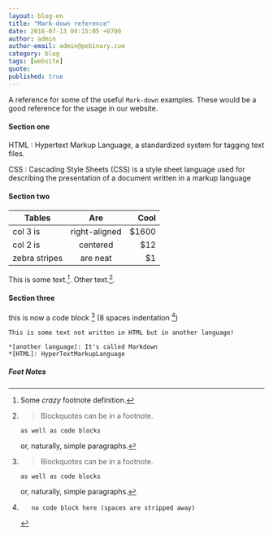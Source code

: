 ```yaml
---
layout: blog-en
title: "Mark-down reference"
date: 2016-07-13 04:15:05 +0700
author: admin
author-email: admin@pebinary.com
category: blog
tags: [website]
quote:
published: true
---
```

A reference for some of the useful `Mark-down` examples. These would be a good reference for the usage in our website.

#### Section one

HTML
: Hypertext Markup Language, a standardized system for tagging text files.

CSS
: Cascading Style Sheets (CSS) is a style sheet language used for describing the presentation of a document written in a markup language

#### Section two

| Tables        | Are           | Cool  |
| ------------- |:-------------:| -----:|
| col 3 is      | right-aligned | $1600 |
| col 2 is      | centered      |   $12 |
| zebra stripes | are neat      |    $1 |


This is some text.[^1]. Other text.[^footnote].

#### Section three

this is now a code block [^footnote] (8 spaces indentation [^other-note])

```
This is some text not written in HTML but in another language!

*[another language]: It's called Markdown
*[HTML]: HyperTextMarkupLanguage
```

##### Foot Notes

[^1]: Some *crazy* footnote definition.

[^footnote]:
    > Blockquotes can be in a footnote.

        as well as code blocks

    or, naturally, simple paragraphs.

[^other-note]:       no code block here (spaces are stripped away)
